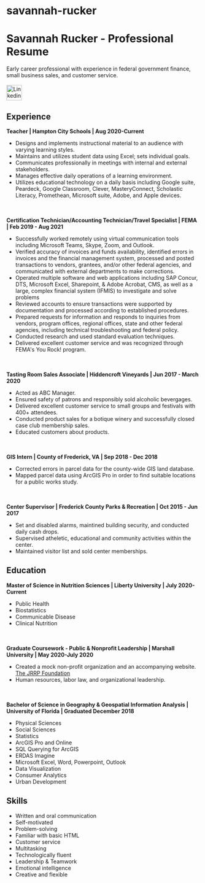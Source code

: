 # savannah-rucker
<html>
<head>
    <h1>Savannah Rucker - Professional Resume</h1>
      Early career professional with experience in federal government finance, small business sales, and customer service.
        <br></br>
     <a href="https://www.linkedin.com/in/savannah-rucker/"> <img src="https://content.linkedin.com/content/dam/me/business/en-us/amp/brand-site/v2/bg/LI-Bug.svg.original.svg" alt=Linkedin width="40" height="40"> </a> 
     
</head>
<body>
    <h2>Experience</h2>
    <strong>Teacher | Hampton City Schools | Aug 2020-Current</strong>
      <ul>
        <li>Designs and implements instructional material to an audience with varying learning styles.</li>
        <li>Maintains and utilizes student data using Excel; sets individual goals.</li>
        <li>Communicates professionally in meetings with internal and external
            stakeholders.</li>
        <li>Manages effective daily operations of a learning environment.</li>
        <li>Utilizes educational technology on a daily basis including Google suite,
           Peardeck, Google Classroom, Clever, MasteryConnect, Scholastic
           Literacy, Promethean, Microsoft suite, Adobe, and Apple devices.</li>
      </ul>
        <br></br>
    <strong>Certification Technician/Accounting Technician/Travel Specialist | FEMA | Feb 2019 - Aug 2021</strong>
      <ul>
        <li>Successfully worked remotely using virtual communication tools
            including Microsoft Teams, Skype, Zoom, and Outlook.</li>
        <li>Verified accuracy of invoices and funds availability, identified errors in
            invoices and the financial management system, processed and posted
            transactions to vendors, grantees, and/or other federal agencies, and
            communicated with external departments to make corrections.</li>
        <li>Operated multiple software and web applications including SAP
            Concur, DTS, Microsoft Excel, Sharepoint, & Adobe Acrobat, CMS, as
            well as a large, complex financial system (IFMIS) to investigate and
            solve problems</li>
        <li>Reviewed accounts to ensure transactions were supported by
            documentation and processed according to established procedures.</li>
        <li>Prepared requests for information and responds to inquiries from
            vendors, program offices, regional offices, state and other federal
            agencies, including technical troubleshooting and federal policy.</li>
      <li>Conducted research and used standard evaluation techniques.</li>
      <li>Delivered excellent customer service and was recognized through
          FEMA's You Rock! program.</li>
      </ul>
      <br></br>
      <strong>Tasting Room Sales Associate | Hiddencroft Vineyards | Jun 2017 - March 2020</strong>
      <ul>
        <li>Acted as ABC Manager.</li>
        <li>Ensured safety of patrons and responsibly sold alcoholic bevergages.</li>
        <li>Delivered excellent customer service to small groups and festivals with 400+ attendees.</li>
        <li>Conducted product sales for a botique winery and successfully closed case club membership sales.</li>
        <li>Educated customers about products.</li>
      </ul>
      <br></br>
       <strong>GIS Intern | County of Frederick, VA | Sep 2018 - Dec 2018</strong>
      <ul>
        <li>Corrected errors in parcel data for the county-wide GIS land database.</li>
        <li>Mapped parcel data using ArcGIS Pro in order to find suitable locations for a public works study.</li>
      </ul>
      <br></br>
       <strong>Center Supervisor | Frederick County Parks & Recreation | Oct 2015 - Jun 2017</strong>
      <ul>
        <li>Set and disabled alarms, maintined building security, and conducted daily cash drops. </li>
        <li>Supervised atheletic, educational and community activities within the center.</li>
        <li>Maintained visitor list and sold center memberships.</li>
      </ul>
    <h2>Education</h2>
    <strong>Master of Science in Nutrition Sciences | Liberty University | July 2020-Current</strong>
      <ul>
        <li>Public Health</li>
        <li>Biostatistics</li>
        <li>Communicable Disease</li>
        <li>Clinical Nutrition</li>
      </ul>
        <br></br>
    <strong>Graduate Coursework - Public & Nonprofit Leadership | Marshall University | May 2020-July 2020</strong>
      <ul>
        <li>Created a mock non-profit organization and an accompanying website.</li
        <li><a href="https://rrpkids.weebly.com/">The JRRP Foundation<a/></li>
        <li>Human resources, labor law, and organizational leadership.</li>
      </ul>
       <br></br>
    <strong>Bachelor of Science in Geography & Geospatial Information Analysis | University of Florida | Graduated December 2018</strong>
      <ul>
        <li>Physical Sciences</li>
        <li>Social Sciences</li>
        <li>Statistics</li>
        <li>ArcGIS Pro and Online</li>
        <li>SQL Querying for ArcGIS</li>
        <li>ERDAS Imagine</li>
        <li>Microsoft Excel, Word, Powerpoint, Outlook</li>
        <li>Data Visualization</li>
        <li>Consumer Analytics</li>
        <li>Urban Development</li>
      </ul>
    <h2>Skills</h2>
    <ul>
        <li>Written and oral communication</li>
        <li>Self-motivated</li>
        <li>Problem-solving</li>
        <li>Familiar with basic HTML</li>
        <li>Customer service</li>
        <li>Multitasking</li>
        <li>Technologically fluent</li>
        <li>Leadership & Teamwork</li>
        <li>Emotional intelligence</li>
        <li>Creative and flexible</li>
      </ul>
  </body>
 </html>
